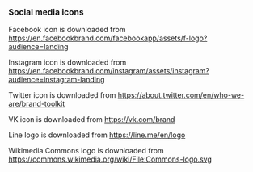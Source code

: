 ### Social media icons

Facebook icon is downloaded from https://en.facebookbrand.com/facebookapp/assets/f-logo?audience=landing

Instagram icon is downloaded from https://en.facebookbrand.com/instagram/assets/instagram?audience=instagram-landing

Twitter icon is downloaded from https://about.twitter.com/en/who-we-are/brand-toolkit

VK icon is downloaded from https://vk.com/brand

Line logo is downloaded from https://line.me/en/logo

Wikimedia Commons logo is downloaded from https://commons.wikimedia.org/wiki/File:Commons-logo.svg
